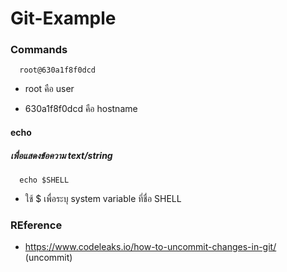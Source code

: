 # Git-Example

### Commands

      root@630a1f8f0dcd 
   
- root คือ user 

- 630a1f8f0dcd คือ hostname

#### echo

##### เพื่อแสดงข้อความ text/string

      echo $SHELL
      
- ใช้ $ เพื่อระบุ system variable ที่ชื่อ SHELL

### REference

- https://www.codeleaks.io/how-to-uncommit-changes-in-git/ (uncommit)


